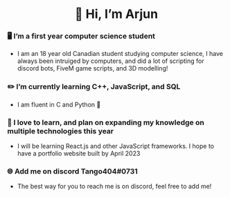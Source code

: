 <h1 align="center">👋 Hi, I’m Arjun</h1>

### 🖥️ I’m a first year computer science student
- I am an 18 year old Canadian student studying computer science, I have always been intruiged by computers, and did a lot of scripting for discord bots, FiveM game scripts, and 3D modelling!

### ✏️ I’m currently learning C++, JavaScript, and SQL
- I am fluent in C and Python 🐍

### 📜 I love to learn, and plan on expanding my knowledge on multiple technologies this year
- I will be learning React.js and other JavaScript frameworks. I hope to have a portfolio website built by April 2023

### 🌐 Add me on discord Tango404#0731
- The best way for you to reach me is on discord, feel free to add me!

<!---
Tango404/Tango404 is a ✨ special ✨ repository because its `README.md` (this file) appears on your GitHub profile.
You can click the Preview link to take a look at your changes.
--->
